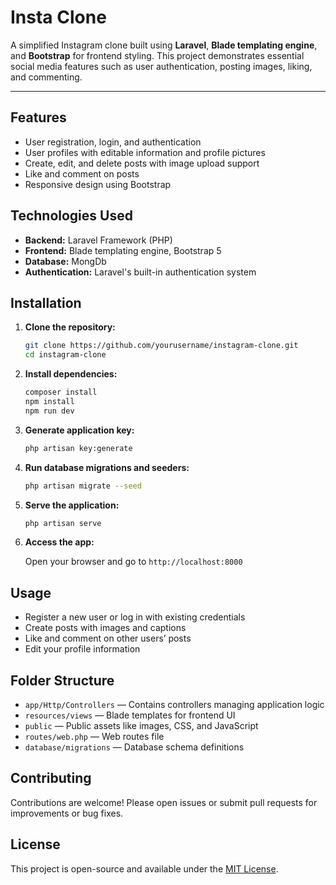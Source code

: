 

# Insta Clone

A simplified Instagram clone built using **Laravel**, **Blade templating engine**, and **Bootstrap** for frontend styling. This project demonstrates essential social media features such as user authentication, posting images, liking, and commenting.

---

## Features

* User registration, login, and authentication
* User profiles with editable information and profile pictures
* Create, edit, and delete posts with image upload support
* Like and comment on posts
* Responsive design using Bootstrap



## Technologies Used

* **Backend:** Laravel Framework (PHP)
* **Frontend:** Blade templating engine, Bootstrap 5
* **Database:** MongDb
* **Authentication:** Laravel's built-in authentication system


## Installation

1. **Clone the repository:**

   ```bash
   git clone https://github.com/yourusername/instagram-clone.git
   cd instagram-clone
   ```

2. **Install dependencies:**

   ```bash
   composer install
   npm install
   npm run dev
   ```


3. **Generate application key:**

   ```bash
   php artisan key:generate
   ```

4. **Run database migrations and seeders:**

   ```bash
   php artisan migrate --seed
   ```

5. **Serve the application:**

   ```bash
   php artisan serve
   ```

6. **Access the app:**

   Open your browser and go to `http://localhost:8000`


## Usage

* Register a new user or log in with existing credentials
* Create posts with images and captions
* Like and comment on other users’ posts
* Edit your profile information


## Folder Structure

* `app/Http/Controllers` — Contains controllers managing application logic
* `resources/views` — Blade templates for frontend UI
* `public` — Public assets like images, CSS, and JavaScript
* `routes/web.php` — Web routes file
* `database/migrations` — Database schema definitions


## Contributing

Contributions are welcome! Please open issues or submit pull requests for improvements or bug fixes.


## License

This project is open-source and available under the [MIT License](LICENSE).



